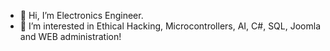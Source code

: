 - 👋 Hi, I’m Electronics Engineer.
- 👀 I’m interested in Ethical Hacking, Microcontrollers, AI, C#, SQL, Joomla and WEB administration!

<!---
Engineer194/Engineer194 is a ✨ special ✨ repository because its `README.md` (this file) appears on your GitHub profile.
You can click the Preview link to take a look at your changes.
--->
